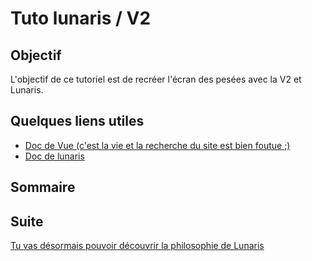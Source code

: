 # Tuto lunaris / V2

## Objectif

L'objectif de ce tutoriel est de recréer l'écran des pesées avec la V2 et Lunaris. 

## Quelques liens utiles

* [Doc de Vue (c'est la vie et la recherche du site est bien foutue ;)](https://vuejs.org/v2/guide/)
* [Doc de lunaris](https://git.ideolys.com/ideolys/projet-lunaris/blob/pages/SUMMARY.md)

## Sommaire



## Suite

[Tu vas désormais pouvoir découvrir la philosophie de Lunaris](Lunaris.md)
